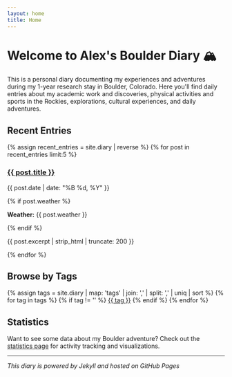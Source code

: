 ```yaml
---
layout: home
title: Home
---
```


# Welcome to Alex's Boulder Diary 🏔️

This is a personal diary documenting my experiences and adventures during my 1-year research stay in Boulder, Colorado. Here you'll find daily entries about my academic work and discoveries, physical activities and sports in the Rockies, explorations, cultural experiences, and daily adventures.

## Recent Entries

{% assign recent_entries = site.diary | reverse %}
{% for post in recent_entries limit:5 %}
  <div class="diary-entry">
    <h3><a href="{{ post.url | relative_url }}">{{ post.title }}</a></h3>
    <p class="post-meta">{{ post.date | date: "%B %d, %Y" }}</p>
    {% if post.weather %}
      <p><strong>Weather:</strong> {{ post.weather }}</p>
    {% endif %}
    <p>{{ post.excerpt | strip_html | truncate: 200 }}</p>
  </div>
{% endfor %}

## Browse by Tags

<div class="tag-cloud">
{% assign tags = site.diary | map: 'tags' | join: ',' | split: ',' | uniq | sort %}
{% for tag in tags %}
  {% if tag != '' %}
    <a href="{{ '/tags/' | append: tag | downcase | relative_url }}" class="tag">{{ tag }}</a>
  {% endif %}
{% endfor %}
</div>

## Statistics

Want to see some data about my Boulder adventure? Check out the [statistics page](/stats/) for activity tracking and visualizations.

---

*This diary is powered by Jekyll and hosted on GitHub Pages*
